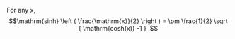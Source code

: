 For any x, $$\mathrm{sinh} \left ( \frac{\mathrm{x}}{2} \right )
= \pm \frac{1}{2} \sqrt { \mathrm{cosh(x)} -1 } .$$
